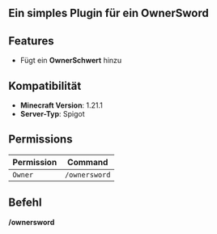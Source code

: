 ## Ein simples Plugin für ein OwnerSword 

## Features

- Fügt ein **OwnerSchwert** hinzu

## Kompatibilität

- **Minecraft Version**: 1.21.1
- **Server-Typ**: Spigot

##  Permissions

| Permission | Command        |
|------------|------------------------|
| `Owner`    |`/ownersword` |

## Befehl
**/ownersword**
